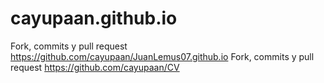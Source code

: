 # cayupaan.github.io
Fork, commits y pull request https://github.com/cayupaan/JuanLemus07.github.io
Fork, commits y pull request https://github.com/cayupaan/CV 
